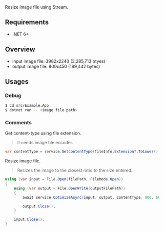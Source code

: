 Resize image file using Stream.

## Requirements

* .NET 6+

## Overview

* input image file: 3982x2240 (3,285,713 btyes)
* output image file: 800x450 (189,442 bytes)

## Usages

### Debug 

```bash
$ cd src/Example.App
$ dotnet run -- <image file path>
```

### Comments

Get content-type using file extension.

> It needs image file encoder.


```csharp
var contentType = service.GetContentType(fileInfo.Extension?.ToLower());
```

Resize image file.

> Resizes the image to the closest ratio to the size entered.

```csharp
using (var input = File.Open(filePath, FileMode.Open))
{
    using (var output = File.OpenWrite(outputFilePath))
    {
        await service.OptimizeAsync(input, output, contentType, 800, 600);

        output.Close();
    }

    input.Close();
}
```
